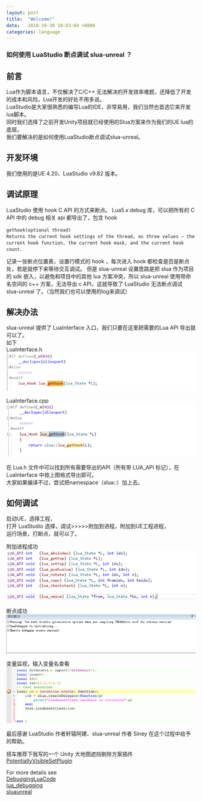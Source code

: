 ```yaml
---
layout: post
title:  "Welcome!"
date:   2018-10-30 10:03:04 +0800
categories: language
---
```

### 如何使用 LuaStudio 断点调试 slua-unreal ？

## 前言
Lua作为脚本语言，不仅解决了C/C++ 无法解决的开发效率难题，还降低了开发的成本和风险。Lua开发的好处不用多说。<br>
LuaStudio是大家很熟悉的编写Lua的IDE，非常易用，我们当然也首选它来开发lua脚本。<br>
同时我们选择了之前开发Unity项目就已经使用的Slua方案来作为我们的UE lua的底层。<br>
我们要解决的是如何使用LuaStudio断点调试slua-unreal。<br>

## 开发环境
我们使用的是UE 4.20、LuaStudio v9.82 版本。

## 调试原理
LuaStudio 使用 hook C API 的方式来断点。
Lua5.x debug 库，可以把所有的 C API 中的 debug 相关 api 都导出了，包含 hook

`gethook(optional thread)`<br>
`Returns the current hook settings of the thread, as three values − the current hook function, the current hook mask, and the current hook count.`<br>

记录一张断点位置表，设置行模式的 hook ，每次进入 hook 都检查是否是断点处，若是就停下来等待交互调试。
但是 slua-unreal 设置思路是把 slua 作为项目的 sdk 嵌入，以避免和项目中的其他 lua 方案冲突，所以 slua-unreal 使用带命名空间的 c++ 方案，无法导出 c API，这就导致了 LuaStudio 无法断点调试 slua-unreal 了。（当然我们也可以使用的log来调试）

## 解决办法
slua-unreal 提供了 LuaInterface 入口，我们只要在这里把需要的Lua API 导出就可以了。<br>
如下<br>
LuaInterface.h<br>
![LuaInterface.h](/images/hook1.png)<br>

LuaInterface.cpp<br>
![LuaInterface.cpp](/images/hook2.png)<br>

在 Lua.h 文件中可以找到所有需要导出的API（所有带 LUA_API 标记），在 LuaInterface 中按上图格式导出即可。<br>
大家如果编译不过，尝试把namespace（slua::）加上去。<br>

## 如何调试
启动UE，选择工程，<br>
打开 LuaStudio 选择，调试>>>>>附加到进程，附加到UE工程进程，<br>
运行场景，打断点，就可以了。<br>

附加进程成功<br>
![附加进程成功](/images/debug1.png)<br>

断点成功<br>
![断点成功](/images/debug2.png)<br>

变量监视，输入变量名查看<br>
![变量监视](/images/debug3.png)<br>


最后感谢 LuaStudio 作者轩辕阿建、slua-unreal 作者 Siney 在这个过程中给予的帮助。<br>

搭车推荐下我写的一个 Unity 大地图遮挡剔除方案插件<br>
[PotentiallyVisibleSetPlugin](https://github.com/nashnie/PotentiallyVisibleSetPlugin)<br>

For more details see <br>
[DebuggingLuaCode](http://lua-users.org/wiki/DebuggingLuaCode)<br>
[lua_debugging](https://www.tutorialspoint.com/lua/lua_debugging.htm)<br>
[sluaunreal](https://github.com/Tencent/sluaunreal)<br>
